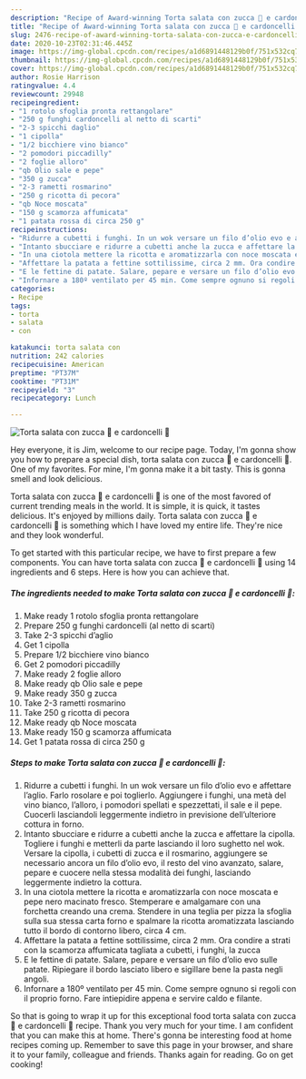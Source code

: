 ```yaml
---
description: "Recipe of Award-winning Torta salata con zucca 🎃 e cardoncelli 🍄"
title: "Recipe of Award-winning Torta salata con zucca 🎃 e cardoncelli 🍄"
slug: 2476-recipe-of-award-winning-torta-salata-con-zucca-e-cardoncelli
date: 2020-10-23T02:31:46.445Z
image: https://img-global.cpcdn.com/recipes/a1d6891448129b0f/751x532cq70/torta-salata-con-zucca-🎃-e-cardoncelli-🍄-recipe-main-photo.jpg
thumbnail: https://img-global.cpcdn.com/recipes/a1d6891448129b0f/751x532cq70/torta-salata-con-zucca-🎃-e-cardoncelli-🍄-recipe-main-photo.jpg
cover: https://img-global.cpcdn.com/recipes/a1d6891448129b0f/751x532cq70/torta-salata-con-zucca-🎃-e-cardoncelli-🍄-recipe-main-photo.jpg
author: Rosie Harrison
ratingvalue: 4.4
reviewcount: 29948
recipeingredient:
- "1 rotolo sfoglia pronta rettangolare"
- "250 g funghi cardoncelli al netto di scarti"
- "2-3 spicchi daglio"
- "1 cipolla"
- "1/2 bicchiere vino bianco"
- "2 pomodori piccadilly"
- "2 foglie alloro"
- "qb Olio sale e pepe"
- "350 g zucca"
- "2-3 rametti rosmarino"
- "250 g ricotta di pecora"
- "qb Noce moscata"
- "150 g scamorza affumicata"
- "1 patata rossa di circa 250 g"
recipeinstructions:
- "Ridurre a cubetti i funghi. In un wok versare un filo d’olio evo e affettare l’aglio. Farlo rosolare e poi toglierlo. Aggiungere i funghi, una metà del vino bianco, l’alloro, i pomodori spellati e spezzettati, il sale e il pepe. Cuocerli lasciandoli leggermente indietro in previsione dell’ulteriore cottura in forno."
- "Intanto sbucciare e ridurre a cubetti anche la zucca e affettare la cipolla. Togliere i funghi e metterli da parte lasciando il loro sughetto nel wok. Versare la cipolla, i cubetti di zucca e il rosmarino, aggiungere se necessario ancora un filo d’olio evo, il resto del vino avanzato, salare, pepare e cuocere nella stessa modalità dei funghi, lasciando leggermente indietro la cottura."
- "In una ciotola mettere la ricotta e aromatizzarla con noce moscata e pepe nero macinato fresco. Stemperare e amalgamare con una forchetta creando una crema. Stendere in una teglia per pizza la sfoglia sulla sua stessa carta forno e spalmare la ricotta aromatizzata lasciando tutto il bordo di contorno libero, circa 4 cm."
- "Affettare la patata a fettine sottilissime, circa 2 mm. Ora condire a strati con la scamorza affumicata tagliata a cubetti, i funghi, la zucca"
- "E le fettine di patate. Salare, pepare e versare un filo d’olio evo sulle patate. Ripiegare il bordo lasciato libero e sigillare bene la pasta negli angoli."
- "Infornare a 180º ventilato per 45 min. Come sempre ognuno si regoli con il proprio forno. Fare intiepidire appena e servire caldo e filante."
categories:
- Recipe
tags:
- torta
- salata
- con

katakunci: torta salata con 
nutrition: 242 calories
recipecuisine: American
preptime: "PT37M"
cooktime: "PT31M"
recipeyield: "3"
recipecategory: Lunch

---
```



![Torta salata con zucca 🎃 e cardoncelli 🍄](https://img-global.cpcdn.com/recipes/a1d6891448129b0f/751x532cq70/torta-salata-con-zucca-🎃-e-cardoncelli-🍄-recipe-main-photo.jpg)

Hey everyone, it is Jim, welcome to our recipe page. Today, I'm gonna show you how to prepare a special dish, torta salata con zucca 🎃 e cardoncelli 🍄. One of my favorites. For mine, I'm gonna make it a bit tasty. This is gonna smell and look delicious.

Torta salata con zucca 🎃 e cardoncelli 🍄 is one of the most favored of current trending meals in the world. It is simple, it is quick, it tastes delicious. It's enjoyed by millions daily. Torta salata con zucca 🎃 e cardoncelli 🍄 is something which I have loved my entire life. They're nice and they look wonderful.




To get started with this particular recipe, we have to first prepare a few components. You can have torta salata con zucca 🎃 e cardoncelli 🍄 using 14 ingredients and 6 steps. Here is how you can achieve that.

<!--inarticleads1-->

##### The ingredients needed to make Torta salata con zucca 🎃 e cardoncelli 🍄:

1. Make ready 1 rotolo sfoglia pronta rettangolare
1. Prepare 250 g funghi cardoncelli (al netto di scarti)
1. Take 2-3 spicchi d’aglio
1. Get 1 cipolla
1. Prepare 1/2 bicchiere vino bianco
1. Get 2 pomodori piccadilly
1. Make ready 2 foglie alloro
1. Make ready qb Olio sale e pepe
1. Make ready 350 g zucca
1. Take 2-3 rametti rosmarino
1. Take 250 g ricotta di pecora
1. Make ready qb Noce moscata
1. Make ready 150 g scamorza affumicata
1. Get 1 patata rossa di circa 250 g




<!--inarticleads2-->

##### Steps to make Torta salata con zucca 🎃 e cardoncelli 🍄:

1. Ridurre a cubetti i funghi. In un wok versare un filo d’olio evo e affettare l’aglio. Farlo rosolare e poi toglierlo. Aggiungere i funghi, una metà del vino bianco, l’alloro, i pomodori spellati e spezzettati, il sale e il pepe. Cuocerli lasciandoli leggermente indietro in previsione dell’ulteriore cottura in forno.
1. Intanto sbucciare e ridurre a cubetti anche la zucca e affettare la cipolla. Togliere i funghi e metterli da parte lasciando il loro sughetto nel wok. Versare la cipolla, i cubetti di zucca e il rosmarino, aggiungere se necessario ancora un filo d’olio evo, il resto del vino avanzato, salare, pepare e cuocere nella stessa modalità dei funghi, lasciando leggermente indietro la cottura.
1. In una ciotola mettere la ricotta e aromatizzarla con noce moscata e pepe nero macinato fresco. Stemperare e amalgamare con una forchetta creando una crema. Stendere in una teglia per pizza la sfoglia sulla sua stessa carta forno e spalmare la ricotta aromatizzata lasciando tutto il bordo di contorno libero, circa 4 cm.
1. Affettare la patata a fettine sottilissime, circa 2 mm. Ora condire a strati con la scamorza affumicata tagliata a cubetti, i funghi, la zucca
1. E le fettine di patate. Salare, pepare e versare un filo d’olio evo sulle patate. Ripiegare il bordo lasciato libero e sigillare bene la pasta negli angoli.
1. Infornare a 180º ventilato per 45 min. Come sempre ognuno si regoli con il proprio forno. Fare intiepidire appena e servire caldo e filante.




So that is going to wrap it up for this exceptional food torta salata con zucca 🎃 e cardoncelli 🍄 recipe. Thank you very much for your time. I am confident that you can make this at home. There's gonna be interesting food at home recipes coming up. Remember to save this page in your browser, and share it to your family, colleague and friends. Thanks again for reading. Go on get cooking!

